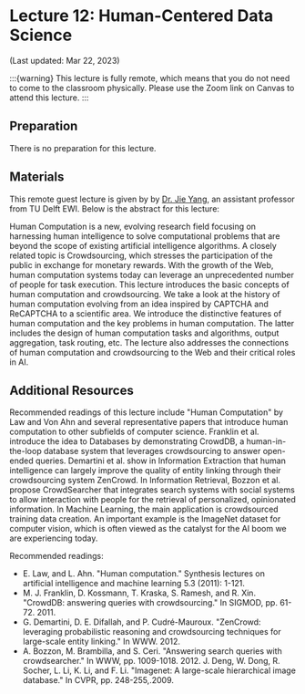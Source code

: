 # Lecture 12: Human-Centered Data Science

(Last updated: Mar 22, 2023)

:::{warning}
This lecture is fully remote, which means that you do not need to come to the classroom physically.
Please use the Zoom link on Canvas to attend this lecture.
:::

## Preparation

There is no preparation for this lecture.

## Materials

This remote guest lecture is  given by by [Dr. Jie Yang](https://yangjiera.github.io/), an assistant professor from TU Delft EWI. Below is the abstract for this lecture:

Human Computation is a new, evolving research field focusing on harnessing human intelligence to solve computational problems that are beyond the scope of existing artificial intelligence algorithms.
A closely related topic is Crowdsourcing, which stresses the participation of the public in exchange for monetary rewards.
With the growth of the Web, human computation systems today can leverage an unprecedented number of people for task execution.
This lecture introduces the basic concepts of human computation and crowdsourcing.
We take a look at the history of human computation evolving from an idea inspired by CAPTCHA and ReCAPTCHA to a scientific area.
We introduce the distinctive features of human computation and the key problems in human computation.
The latter includes the design of human computation tasks and algorithms, output aggregation, task routing, etc.
The lecture also addresses the connections of human computation and crowdsourcing to the Web and their critical roles in AI.

## Additional Resources

Recommended readings of this lecture include "Human Computation" by Law and Von Ahn and several representative papers that introduce human computation to other subfields of computer science.
Franklin et al. introduce the idea to Databases by demonstrating CrowdDB, a human-in-the-loop database system that leverages crowdsourcing to answer open-ended queries.
Demartini et al. show in Information Extraction that human intelligence can largely improve the quality of entity linking through their crowdsourcing system ZenCrowd.
In Information Retrieval, Bozzon et al. propose CrowdSearcher that integrates search systems with social systems to allow interaction with people for the retrieval of personalized, opinionated information.
In Machine Learning, the main application is crowdsourced training data creation.
An important example is the ImageNet dataset for computer vision, which is often viewed as the catalyst for the AI boom we are experiencing today.

Recommended readings:
- E. Law, and L. Ahn. "Human computation." Synthesis lectures on artificial intelligence and machine learning 5.3 (2011): 1-121.
- M. J. Franklin, D. Kossmann, T. Kraska, S. Ramesh, and R. Xin. "CrowdDB: answering queries with crowdsourcing." In SIGMOD, pp. 61-72. 2011.
- G. Demartini, D. E. Difallah, and P. Cudré-Mauroux. "ZenCrowd: leveraging probabilistic reasoning and crowdsourcing techniques for large-scale entity linking." In WWW. 2012.
- A. Bozzon, M. Brambilla, and S. Ceri. "Answering search queries with crowdsearcher." In WWW, pp. 1009-1018. 2012.
J. Deng, W. Dong, R. Socher, L. Li, K. Li, and F. Li. "Imagenet: A large-scale hierarchical image database." In CVPR, pp. 248-255,.2009.
